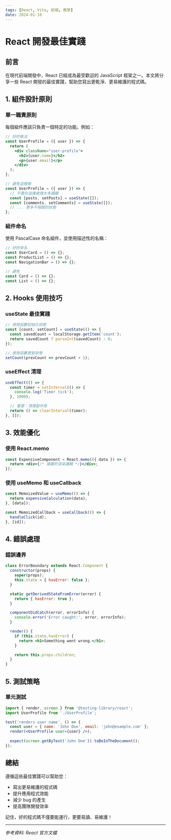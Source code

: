 ```yaml
---
tags: [React, Vite, 前端, 教學]
date: 2024-01-10
---
```


# React 開發最佳實踐

## 前言

在現代前端開發中，React 已經成為最受歡迎的 JavaScript 框架之一。本文將分享一些 React 開發的最佳實踐，幫助您寫出更乾淨、更易維護的程式碼。

## 1. 組件設計原則

### 單一職責原則

每個組件應該只負責一個特定的功能。例如：

```jsx
// 好的做法
const UserProfile = ({ user }) => {
  return (
    <div className="user-profile">
      <h2>{user.name}</h2>
      <p>{user.email}</p>
    </div>
  );
};

// 避免這樣做
const UserProfile = ({ user }) => {
  // 不要在這裡處理太多邏輯
  const [posts, setPosts] = useState([]);
  const [comments, setComments] = useState([]);
  // ... 更多不相關的狀態
};
```

### 組件命名

使用 PascalCase 命名組件，並使用描述性的名稱：

```jsx
// 好的命名
const UserCard = () => {};
const ProductList = () => {};
const NavigationBar = () => {};

// 避免
const Card = () => {};
const List = () => {};
```

## 2. Hooks 使用技巧

### useState 最佳實踐

```jsx
// 使用函數初始化狀態
const [count, setCount] = useState(() => {
  const savedCount = localStorage.getItem('count');
  return savedCount ? parseInt(savedCount) : 0;
});

// 使用函數更新狀態
setCount(prevCount => prevCount + 1);
```

### useEffect 清理

```jsx
useEffect(() => {
  const timer = setInterval(() => {
    console.log('Timer tick');
  }, 1000);

  // 重要：清理副作用
  return () => clearInterval(timer);
}, []);
```

## 3. 效能優化

### 使用 React.memo

```jsx
const ExpensiveComponent = React.memo(({ data }) => {
  return <div>{/* 複雜的渲染邏輯 */}</div>;
});
```

### 使用 useMemo 和 useCallback

```jsx
const MemoizedValue = useMemo(() => {
  return expensiveCalculation(data);
}, [data]);

const MemoizedCallback = useCallback(() => {
  handleClick(id);
}, [id]);
```

## 4. 錯誤處理

### 錯誤邊界

```jsx
class ErrorBoundary extends React.Component {
  constructor(props) {
    super(props);
    this.state = { hasError: false };
  }

  static getDerivedStateFromError(error) {
    return { hasError: true };
  }

  componentDidCatch(error, errorInfo) {
    console.error('Error caught:', error, errorInfo);
  }

  render() {
    if (this.state.hasError) {
      return <h1>Something went wrong.</h1>;
    }

    return this.props.children;
  }
}
```

## 5. 測試策略

### 單元測試

```jsx
import { render, screen } from '@testing-library/react';
import UserProfile from './UserProfile';

test('renders user name', () => {
  const user = { name: 'John Doe', email: 'john@example.com' };
  render(<UserProfile user={user} />);
  
  expect(screen.getByText('John Doe')).toBeInTheDocument();
});
```

## 總結

遵循這些最佳實踐可以幫助您：

- 寫出更易維護的程式碼
- 提升應用程式效能
- 減少 bug 的產生
- 提高團隊開發效率

記住，好的程式碼不僅要能運行，更要易讀、易維護！

---

*參考資料: React 官方文檔* 